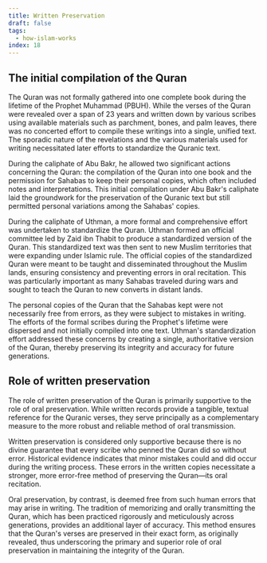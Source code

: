 ```yaml
---
title: Written Preservation
draft: false
tags:
  - how-islam-works
index: 18
---
```

## The initial compilation of the Quran

The Quran was not formally gathered into one complete book during the lifetime of the Prophet Muhammad (PBUH). While the verses of the Quran were revealed over a span of 23 years and written down by various scribes using available materials such as parchment, bones, and palm leaves, there was no concerted effort to compile these writings into a single, unified text. The sporadic nature of the revelations and the various materials used for writing necessitated later efforts to standardize the Quranic text.

During the caliphate of Abu Bakr, he allowed two significant actions concerning the Quran: the compilation of the Quran into one book and the permission for Sahabas to keep their personal copies, which often included notes and interpretations. This initial compilation under Abu Bakr's caliphate laid the groundwork for the preservation of the Quranic text but still permitted personal variations among the Sahabas' copies.

During the caliphate of Uthman, a more formal and comprehensive effort was undertaken to standardize the Quran. Uthman formed an official committee led by Zaid ibn Thabit to produce a standardized version of the Quran. This standardized text was then sent to new Muslim territories that were expanding under Islamic rule. The official copies of the standardized Quran were meant to be taught and disseminated throughout the Muslim lands, ensuring consistency and preventing errors in oral recitation. This was particularly important as many Sahabas traveled during wars and sought to teach the Quran to new converts in distant lands.

The personal copies of the Quran that the Sahabas kept were not necessarily free from errors, as they were subject to mistakes in writing. The efforts of the formal scribes during the Prophet's lifetime were dispersed and not initially compiled into one text. Uthman's standardization effort addressed these concerns by creating a single, authoritative version of the Quran, thereby preserving its integrity and accuracy for future generations.

## Role of written preservation
The role of written preservation of the Quran is primarily supportive to the role of oral preservation. While written records provide a tangible, textual reference for the Quranic verses, they serve principally as a complementary measure to the more robust and reliable method of oral transmission.

Written preservation is considered only supportive because there is no divine guarantee that every scribe who penned the Quran did so without error. Historical evidence indicates that minor mistakes could and did occur during the writing process. These errors in the written copies necessitate a stronger, more error-free method of preserving the Quran—its oral recitation.

Oral preservation, by contrast, is deemed free from such human errors that may arise in writing. The tradition of memorizing and orally transmitting the Quran, which has been practiced rigorously and meticulously across generations, provides an additional layer of accuracy. This method ensures that the Quran's verses are preserved in their exact form, as originally revealed, thus underscoring the primary and superior role of oral preservation in maintaining the integrity of the Quran.